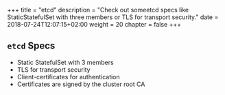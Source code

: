 +++
title = "etcd"
description = "Check out someetcd specs like StaticStatefulSet with three members or TLS for transport security."
date = 2018-07-24T12:07:15+02:00
weight = 20
chapter = false
+++

## `etcd` Specs

- Static StatefulSet with 3 members
- TLS for transport security
- Client-certificates for authentication
- Certificates are signed by the cluster root CA
